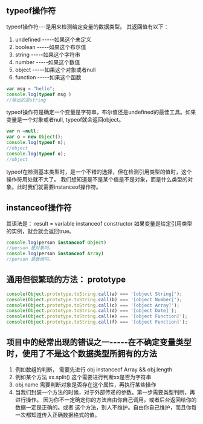 ## typeof操作符

typeof操作符---是用来检测给定变量的数据类型。
其返回值有以下：
1. undefined  -----如果这个未定义
2. boolean  -----如果这个布尔值
3. string  -----如果这个字符串
4. number  -----如果这个数值
5. object  -----如果这个对象或者null
6. function  -----如果这个函数

``` javascript
var msg = "hello";
console.log(typeof msg )
//输出的是string
```

typeof操作符是确定一个变量是字符串，布尔值还是undefined的最佳工具。如果变量是一个对象或者null,
typeof就会返回object。

``` javascript
var n =null;
var o = new Object();
console.log(typeof n);
//object
console.log(typeof o);
//object
```

typeof在检测基本类型时，是一个不错的选择，但在检测引用类型的值时，这个操作符用处就不大了。
我们想知道是不是某个值是不是对象，而是什么类型的对象。此时我们就需要instanceof操作符。

## instanceof操作符

其语法是： result = variable instanceof constructor
如果变量是给定引用类型的实例，就会就会返回true。

``` javascript
console.log(person instanceof Object)
//person 是对象吗。
console.log(person instanceof Array)
//person 是数组吗。
```

## 通用但很繁琐的方法： prototype

```javascript
console(Object.prototype.toString.call(a) === '[object String]');
console(Object.prototype.toString.call(b) === '[object Number]');
console(Object.prototype.toString.call(c) === '[object Array]');
console(Object.prototype.toString.call(d) === '[object Date]');
console(Object.prototype.toString.call(e) === '[object Function]');
console(Object.prototype.toString.call(f) === '[object Function]');
```

## 项目中的经常出现的错误之一-----在不确定变量类型时，使用了不是这个数据类型所拥有的方法

1. 例如数组的判断， 需要先进行 obj instanceof Array && obj.length
2. 例如某个方法 xx.split() 这个需要进行判断xx是否为字符串
3. obj.name 需要判断对象是否存在这个属性，再执行某些操作
4. 当我们封装一个方法的时候，对于外部传递的参数。第一步需要类型判断，再进行操作。 因为你不一定确定你的方法自由你自己调用。或者后台返回给你的数据一定是正确的。或者
这个方法，别人不维护。自由你自己维护，而且你每一次都知道传入正确数据格式的值。